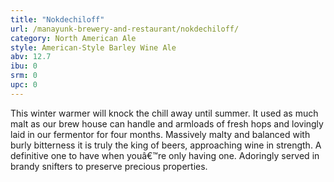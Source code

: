 ```yaml
---
title: "Nokdechiloff"
url: /manayunk-brewery-and-restaurant/nokdechiloff/
category: North American Ale
style: American-Style Barley Wine Ale
abv: 12.7
ibu: 0
srm: 0
upc: 0
---
```

This winter warmer will knock the chill away until summer. It used as much malt as our brew house can handle and armloads of fresh hops and lovingly laid in our fermentor for four months. Massively malty and balanced with burly bitterness it is truly the king of beers, approaching wine in strength. A definitive one to have when youâ€™re only having one. Adoringly served in brandy snifters to preserve precious properties.
